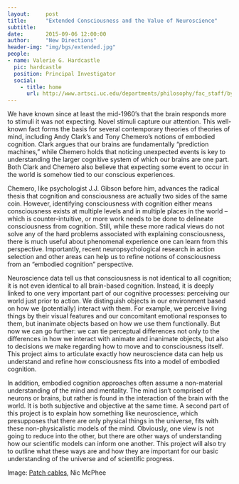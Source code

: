 ```yaml
---
layout:     post
title:      "Extended Consciousness and the Value of Neuroscience"
subtitle:   
date:       2015-09-06 12:00:00
author:     "New Directions"
header-img: "img/bgs/extended.jpg"
people:
- name: Valerie G. Hardcastle
  pic: hardcastle
  position: Principal Investigator
  social:
    - title: home
      url: http://www.artsci.uc.edu/departments/philosophy/fac_staff/byDeptMembers.html?eid=hardcave
---
```


We have known since at least the mid-1960’s that the brain responds more to stimuli it was not expecting. Novel stimuli capture our attention. This well-known fact forms the basis for several contemporary theories of theories of mind, including Andy Clark’s and Tony Chemero’s notions of embodied cognition. Clark argues that our brains are fundamentally “prediction machines,” while Chemero holds that noticing unexpected events is key to understanding the larger cognitive system of which our brains are one part. Both Clark and Chemero also believe that expecting some event to occur in the world is somehow tied to our conscious experiences.

Chemero, like psychologist J.J. Gibson before him, advances the radical thesis that cognition and consciousness are actually two sides of the same coin. However, identifying consciousness with cognition either means consciousness exists at multiple levels and in multiple places in the world – which is counter-intuitive, or more work needs to be done to delineate consciousness from cognition. Still, while these more radical views do not solve any of the hard problems associated with explaining consciousness, there is much useful about phenomenal experience one can learn from this perspective. Importantly, recent neuropsychological research in action selection and other areas can help us to refine notions of consciousness from an “embodied cognition” perspective.

Neuroscience data tell us that consciousness is not identical to all cognition; it is not even identical to all brain-based cognition. Instead, it is deeply linked to one very important part of our cognitive processes: perceiving our world just prior to action. We distinguish objects in our environment based on how we (potentially) interact with them. For example, we perceive living things by their visual features and our concomitant emotional responses to them, but inanimate objects based on how we use them functionally. But now we can go further: we can tie perceptual differences not only to the differences in how we interact with animate and inanimate objects, but also to decisions we make regarding how to move and to consciousness itself. This project aims to articulate exactly how neuroscience data can help us understand and refine how consciousness fits into a model of embodied cognition.

In addition, embodied cognition approaches often assume a non-material understanding of the mind and mentality. The mind isn’t comprised of neurons or brains, but rather is found in the interaction of the brain with the world. It is both subjective and objective at the same time. A second part of this project is to explain how something like neuroscience, which presupposes that there are only physical things in the universe, fits with these non-physicalistic models of the mind. Obviously, one view is not going to reduce into the other, but there are other ways of understanding how our scientific models can inform one another. This project will also try to outline what these ways are and how they are important for our basic understanding of the universe and of scientific progress.

<span class="caption text-muted">Image: 
<a href="https://www.flickr.com/photos/nicmcphee/461050192/in/photolist-GK1af-dLJjgJ-2nhNUA-be1uAk-bAKbBx-9wtXeS-5U9jRQ-h1VStL-8SDpF2-8Yg2tn-7tzY9F-62ifSo-6TXbrV-9adnQq-315NFL-bVUqVj-qB6J36-ouqiFn-7hXWLv-64p5Wi-7yLcje-5NEgkS-omsykU-6g3yr2-a87KDk-2Z7CGa-9SkJ4c-r1Y34H-hhAnbS-7rDRpG-52w8Ea-ddjNYw-bgRV1k-89iamS-71yVxW-dQSFRG-4tD8sf-cCraBY-3k2eHT-7xh5Rr-dYAkHL-92PXck-arqvdi-dBXXXi-9e7dBX-9hVhA9-8SH8qi-dtbyR1-6QZHaD-aAbD6h" target="_blank">Patch cables</a>, Nic McPhee</span>
